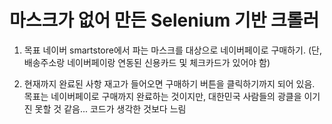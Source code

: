 # 마스크가 없어 만든 Selenium 기반 크롤러

1. 목표 
네이버 smartstore에서 파는 마스크를 대상으로 네이버페이로 구매하기. (단, 배송주소랑 네이버페이랑 연동된 신용카드 및 체크카드가 있어야 함)

2. 현재까지 완료된 사항
재고가 들어오면 구매하기 버튼을 클릭하기까지 되어 있음. 목표는 네이버페이로 구매까지 완료하는 것이지만, 대한민국 사람들의 광클을 이기진 못할 것 같음... 코드가 생각한 것보다 느림

